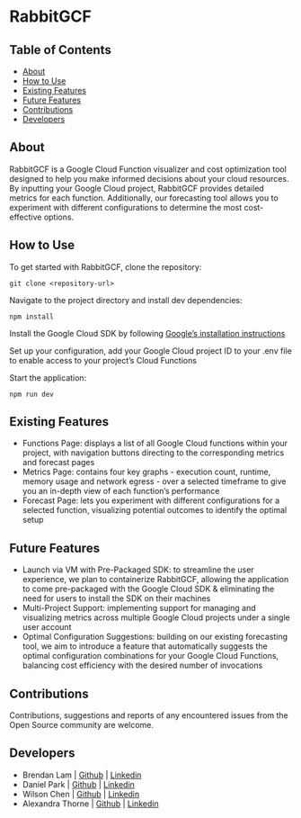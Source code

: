 # RabbitGCF

## Table of Contents

- [About](#about)
- [How to Use](#how-to-use)
- [Existing Features](#existing-features)
- [Future Features](#future-features)
- [Contributions](#contributions)
- [Developers](#developers)

## About

RabbitGCF is a Google Cloud Function visualizer and cost optimization tool designed to help you make informed decisions about your cloud resources. By inputting your Google Cloud project, RabbitGCF provides detailed metrics for each function. Additionally, our forecasting tool allows you to experiment with different configurations to determine the most cost-effective options.

## How to Use

To get started with RabbitGCF, clone the repository:

`git clone <repository-url>`

Navigate to the project directory and install dev dependencies:

`npm install`

Install the Google Cloud SDK by following [Google’s installation instructions](https://cloud.google.com/sdk/docs/install)

Set up your configuration, add your Google Cloud project ID to your .env file to enable access to your project’s Cloud Functions

Start the application:

`npm run dev`

## Existing Features

- Functions Page: displays a list of all Google Cloud functions within your project, with navigation buttons directing to the corresponding metrics and forecast pages
- Metrics Page: contains four key graphs - execution count, runtime, memory usage and network egress - over a selected timeframe to give you an in-depth view of each function’s performance
- Forecast Page: lets you experiment with different configurations for a selected function, visualizing potential outcomes to identify the optimal setup

## Future Features

- Launch via VM with Pre-Packaged SDK: to streamline the user experience, we plan to containerize RabbitGCF, allowing the application to come pre-packaged with the Google Cloud SDK & eliminating the need for users to install the SDK on their machines
- Multi-Project Support: implementing support for managing and visualizing metrics across multiple Google Cloud projects under a single user account
- Optimal Configuration Suggestions: building on our existing forecasting tool, we aim to introduce a feature that automatically suggests the optimal configuration combinations for your Google Cloud Functions, balancing cost efficiency with the desired number of invocations

## Contributions

Contributions, suggestions and reports of any encountered issues from the Open Source community are welcome.

## Developers

- Brendan Lam | [Github](https://github.com/gitbrendanlam) | [Linkedin](https://www.linkedin.com/in/brendanlam/)
- Daniel Park | [Github](https://github.com/dpark001) | [Linkedin](https://www.linkedin.com/in/dpark001/)
- Wilson Chen | [Github](https://github.com/Wilson7chen) | [Linkedin](https://www.linkedin.com/in/wilson7chen/)
- Alexandra Thorne | [Github](https://github.com/AlexaThr) | [Linkedin](http://linkedin.com/in/alexathorne)
